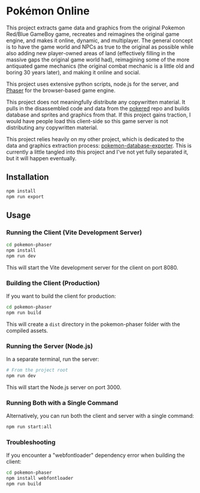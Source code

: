 # Pokémon Online

This project extracts game data and graphics from the original Pokemon Red/Blue GameBoy game, recreates and reimagines the original game engine, and makes it online, dynamic, and multiplayer. The general concept is to have the game world and NPCs as true to the original as possible while also adding new player-owned areas of land (effectively filling in the massive gaps the original game world had), reimagining some of the more antiquated game mechanics (the original combat mechanic is a little old and boring 30 years later), and making it online and social.

This project uses extensive python scripts, node.js for the server, and [Phaser](https://phaser.io/) for the browser-based game engine.

This project does not meaningfully distribute any copywritten material. It pulls in the disassembled code and data from the [pokered](https://github.com/pret/pokered) repo and builds database and sprites and graphics from that. If this project gains traction, I would have people load this client-side so this game server is not distributing any copywritten material.

This project relies heavily on my other project, which is dedicated to the data and graphics extraction process: [pokemon-database-exporter](https://github.com/brynnb/pokemon-database-exporter). This is currently a little tangled into this project and I've not yet fully separated it, but it will happen eventually.

## Installation

```bash
npm install
npm run export
```

## Usage

### Running the Client (Vite Development Server)

```bash
cd pokemon-phaser
npm install
npm run dev
```

This will start the Vite development server for the client on port 8080.

### Building the Client (Production)

If you want to build the client for production:

```bash
cd pokemon-phaser
npm run build
```

This will create a `dist` directory in the pokemon-phaser folder with the compiled assets.

### Running the Server (Node.js)

In a separate terminal, run the server:

```bash
# From the project root
npm run dev
```

This will start the Node.js server on port 3000.

### Running Both with a Single Command

Alternatively, you can run both the client and server with a single command:

```bash
npm run start:all
```

### Troubleshooting

If you encounter a "webfontloader" dependency error when building the client:

```bash
cd pokemon-phaser
npm install webfontloader
npm run build
```
